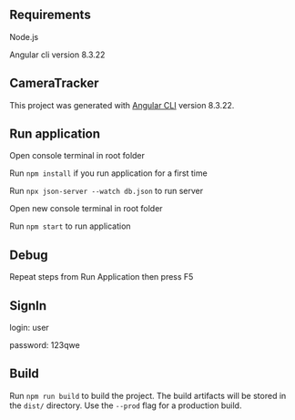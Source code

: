 
## Requirements
Node.js

Angular cli version 8.3.22

## CameraTracker

This project was generated with [Angular CLI](https://github.com/angular/angular-cli) version 8.3.22.

## Run application

Open console terminal in root folder

Run `npm install` if you run application for a first time

Run `npx json-server --watch db.json` to run server

Open new console terminal in root folder

Run `npm start` to run application

## Debug

Repeat steps from Run Application then press F5

## SignIn

login: user

password: 123qwe

## Build

Run `npm run build` to build the project. The build artifacts will be stored in the `dist/` directory. Use the `--prod` flag for a production build.